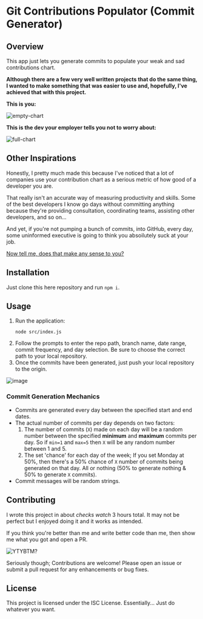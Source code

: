 # Git Contributions Populator (Commit Generator)

## Overview
This app just lets you generate commits to populate your weak and sad contributions chart.

**Although there are a few very well written projects that do the same thing, I wanted to make something that was easier to use and, hopefully, I've achieved that with this project.**

**This is you:**

![empty-chart](https://github.com/user-attachments/assets/cece8d5e-3ae9-46ca-9c85-90a3642093c3)

**This is the dev your employer tells you not to worry about:**

![full-chart](https://github.com/user-attachments/assets/6adcef20-8012-47a5-bec0-c88a548c436a)

## Other Inspirations
Honestly, I pretty much made this because I've noticed that a lot of companies use your contribution chart as a serious metric of how good of a developer you are.

That really isn't an accurate way of measuring productivity and skills. Some of the best developers I know go days without committing anything because they're providing consultation, coordinating teams, assisting other developers, and so on...

And yet, if you're not pumping a bunch of commits, into GitHub, every day, some uninformed executive is going to think you absoilutely suck at your job.

[Now tell me, does that make any sense to you?](https://youtu.be/hzs5xSxLk5A?start=158&end=t=162)

## Installation
Just clone this here repository and run `npm i`.

## Usage
1. Run the application:
   ```
   node src/index.js
   ```
2. Follow the prompts to enter the repo path, branch name, date range, commit frequency, and day selection. Be sure to choose the correct path to your local repository.
3. Once the commits have been generated, just push your local repository to the origin.

![image](https://github.com/user-attachments/assets/fc51b8ba-6d70-417f-8c5f-4f3a5f30748b)

### Commit Generation Mechanics
- Commits are generated every day between the specified start and end dates.
- The actual number of commits per day depends on two factors:
  1. The number of commits (`X`) made on each day will be a random number between the specified **minimum** and **maximum** commits per day. So if `min=1` and `max=5` then `X` will be any random number between 1 and 5.
  2. The set 'chance' for each day of the week; If you set Monday at 50%, then there's a 50% chance of `X` number of commits being generated on that day. All or nothing (50% to generate nothing & 50% to generate `X` commits).
- Commit messages will be random strings.

## Contributing
I wrote this project in about *checks watch* 3 hours total. It may not be perfect but I enjoyed doing it and it works as intended.

If you think you're better than me and write better code than me, then show me what you got and open a PR.

![YTYBTM?](https://media4.giphy.com/media/v1.Y2lkPTc5MGI3NjExMjkzOTJkNHFha2llcHVrcTRwMG43Y20xanE0dzR2Nmk1cTB1ZTR3bSZlcD12MV9pbnRlcm5hbF9naWZfYnlfaWQmY3Q9Zw/0ANYpzlcagZ3AgYlui/giphy.gif)

Seriously though; Contributions are welcome! Please open an issue or submit a pull request for any enhancements or bug fixes.

## License
This project is licensed under the ISC License. Essentially... Just do whatever you want.
